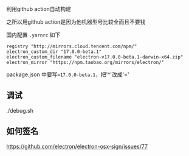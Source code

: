 利用github action自动构建

之所以用github action是因为他机器型号比较全而且不要钱

国内配置 `.yarnrc` 如下

```
registry "http://mirrors.cloud.tencent.com/npm/"
electron_custom_dir "17.0.0-beta.1"
electron_custom_filename "electron-v17.0.0-beta.1-darwin-x64.zip"
electron_mirror "https://npm.taobao.org/mirrors/electron/"
```

package.json 中要写`=17.0.0-beta.1`，把'^'改成'='

## 调试

./debug.sh

## 如何签名

https://github.com/electron/electron-osx-sign/issues/77
